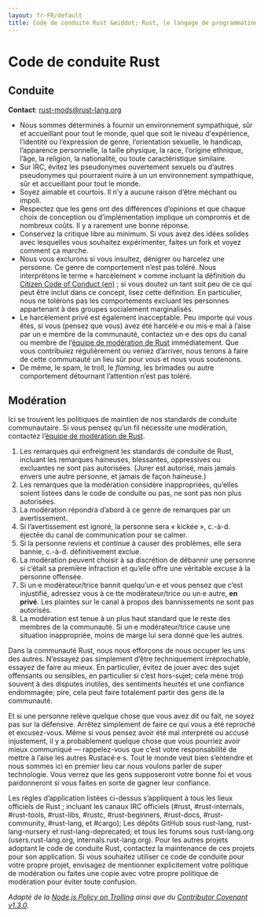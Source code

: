 ```yaml
---
layout: fr-FR/default
title: Code de conduite Rust &middot; Rust, le langage de programmation
---
```


# Code de conduite Rust

## Conduite

**Contact**: [rust-mods@rust-lang.org](mailto:rust-mods@rust-lang.org)

* Nous sommes déterminés à fournir un environnement sympathique, sûr et accueillant pour tout le monde, quel que soit le niveau d'expérience, l’identité ou l’expression de genre, l’orientation sexuelle, le handicap, l’apparence personnelle, la taille physique, la race, l’origine ethnique, l’âge, la religion, la nationalité, ou toute caractéristique similaire.
* Sur IRC, évitez les pseudonymes ouvertement sexuels ou d’autres pseudonymes qui pourraient nuire à un un environnement sympathique, sûr et accueillant pour tout le monde.
* Soyez aimable et courtois. Il n’y a aucune raison d’être méchant ou impoli.
* Respectez que les gens ont des différences d’opinions et que chaque choix de conception ou d’implémentation implique un compromis et de nombreux coûts. Il y a rarement une bonne réponse.
* Conservez la critique libre au minimum. Si vous avez des idées solides avec lesquelles vous souhaitez expérimenter, faites un fork et voyez comment ça marche.
* Nous vous exclurons si vous insultez, dénigrer ou harcelez une personne. Ce genre de comportement n’est pas toléré. Nous interprétons le terme «&nbsp;harcèlement&nbsp;» comme incluant la définition du <a href="http://citizencodeofconduct.org/">Citizen Code of Conduct (en)</a>&nbsp;; si vous doutez un tant soit peu de ce qui peut être inclut dans ce concept, lisez cette définition. En particulier, nous ne tolérons pas les comportements excluant les personnes appartenant à des groupes socialement marginalisés.
* Le harcèlement privé est également inacceptable. Peu importe qui vous êtes, si vous (pensez que vous) avez été harcelé·e ou mis·e mal à l’aise par un·e membre de la communauté, contactez un·e des ops du canal ou membre de l’[équipe de modération de Rust](/team.html#Moderation) immédiatement. Que vous contribuiez régulièrement ou veniez d’arriver, nous tenons à faire de cette communauté un lieu sûr pour vous et nous vous soutenons.
* De même, le spam, le troll, le *flaming*, les brimades ou autre comportement détournant l’attention n’est pas toléré.

## Modération

Ici se trouvent les politiques de maintien de nos standards de conduite communautaire. Si vous pensez qu’un fil nécessite une modération, contactez l’[équipe de modération de Rust](/team.html#Moderation).

1. Les remarques qui enfreignent les standards de conduite de Rust, incluant les remarques haineuses, blessantes, oppressives ou excluantes ne sont pas autorisées. (Jurer est autorisé, mais jamais envers une autre personne, et jamais de façon haineuse.)
2. Les remarques que la modération considère inappropriées, qu’elles soient listées dans le code de conduite ou pas, ne sont pas non plus autorisées.
3. La modération répondra d’abord à ce genre de remarques par un avertissement.
4. Si l’avertissement est ignoré, la personne sera «&nbsp;kickée&nbsp;», c.-à-d. éjectée du canal de communication pour se calmer.
5. Si la personne reviens et continue à causer des problèmes, elle sera bannie, c.-à-d. définitivement exclue.
6. La modération peuvent choisir à sa discrétion de débannir une personne si c’était sa première infraction et qu’elle offre une véritable excuse à la personne offensée.
7. Si un·e modérateur/trice bannit quelqu’un·e et vous pensez que c’est injustifié, adressez vous à ce·tte modérateur/trice ou un·e autre, **en privé**. Les plaintes sur le canal à propos des bannissements ne sont pas autorisés.
8. La modération est tenue à un plus haut standard que le reste des membres de la communauté. Si un·e modérateur/trice cause une situation inappropriée, moins de marge lui sera donné que les autres.

Dans la communauté Rust, nous nous efforçons de nous occuper les uns des autres. N’essayez pas simplement d’être techniquement irréprochable, essayez de faire au mieux. En particulier, évitez de jouer avec des sujet offensants ou sensibles, en particulier si c’est hors-sujet; cela mène trop souvent à des disputes inutiles, des sentiments heurtés et une confiance endommagée; pire, cela peut faire totalement partir des gens de la communauté.

Et si une personne relève quelque chose que vous avez dit ou fait, ne soyez pas sur la défensive. Arrêtez simplement de faire ce qui vous a été reproché et excusez-vous. Même si vous pensez avoir été mal interprété ou accusé injustement, il y a probablement quelque chose que vous pourriez avoir mieux communiqué — rappelez-vous que c’est votre responsabilité de mettre à l’aise les autres Rustacé·e·s. Tout le monde veut bien s’entendre et nous sommes ici en premier lieu car nous voulons parler de super technologie. Vous verrez que les gens supposeront votre bonne foi et vous pardonneront si vous faites en sorte de gagner leur confiance.

Les règles d’application listées ci-dessus s’appliquent à tous les lieux officiels de Rust&nbsp;; incluant les canaux IRC officiels (#rust, #rust-internals, #rust-tools, #rust-libs, #rustc, #rust-beginners, #rust-docs, #rust-community, #rust-lang, et #cargo); Les dépôts GitHub sous rust-lang, rust-lang-nursery et rust-lang-deprecated; et tous les forums sous rust-lang.org (users.rust-lang.org, internals.rust-lang.org). Pour les autres projets adoptant le code de conduite Rust, contactez la maintenance de ces projets pour son application. Si vous souhaitez utiliser ce code de conduite pour votre propre projet, envisagez de mentionner explicitement votre politique de modération ou faites une copie avec votre propre politique de modération pour éviter toute confusion.

*Adapté de la [Node.js Policy on Trolling](http://blog.izs.me/post/30036893703/policy-on-trolling) ainsi que du [Contributor Covenant v1.3.0](https://www.contributor-covenant.org/version/1/3/0/).*
